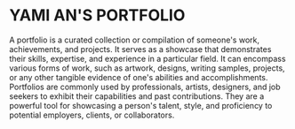# YAMI AN'S PORTFOLIO
A portfolio is a curated collection or compilation of someone's work, achievements, and projects. It serves as a showcase that demonstrates their skills, expertise, and experience in a particular field. It can encompass various forms of work, such as artwork, designs, writing samples, projects, or any other tangible evidence of one's abilities and accomplishments. Portfolios are commonly used by professionals, artists, designers, and job seekers to exhibit their capabilities and past contributions. They are a powerful tool for showcasing a person's talent, style, and proficiency to potential employers, clients, or collaborators.